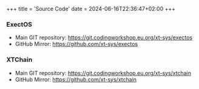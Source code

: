 +++
title = 'Source Code'
date = 2024-06-16T22:36:47+02:00
+++
### ExectOS
 * Main GIT repository: https://git.codingworkshop.eu.org/xt-sys/exectos
 * GitHub Mirror: https://github.com/xt-sys/exectos

### XTChain
 * Main GIT repository: https://git.codingworkshop.eu.org/xt-sys/xtchain
 * GitHub Mirror: https://github.com/xt-sys/xtchain
